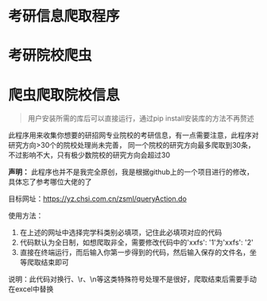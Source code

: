 # 考研信息爬取程序
# 考研院校爬虫
# 爬虫爬取院校信息

> 用户安装所需的库后可以直接运行，通过pip install安装库的方法不再赘述

此程序用来收集你想要的研招网专业院校的考研信息，有一点需要注意，此程序对研究方向>30个的院校处理尚未完善，
同一个院校的研究方向最多爬取到30条，不过影响不大，只有极少数院校的研究方向会超过30

**声明：** 此程序也并不是我完全原创，我是根据github上的一个项目进行的修改，具体忘了参考哪位大佬的了

目标网址：https://yz.chsi.com.cn/zsml/queryAction.do

使用方法：
1. 在上述的网址中选择完学科类别必填项，记住此必填项对应的代码
2. 代码默认为全日制，如想爬取非全，需要修改代码中的'xxfs': '1'为'xxfs': '2'
3. 直接在终端运行，而后输入你第一步得到的代码，然后输入保存的文件名，坐等爬取结束即可

说明：此代码对换行、\r、\n等这类特殊符号处理不是很好，爬取结束后需要手动在excel中替换
